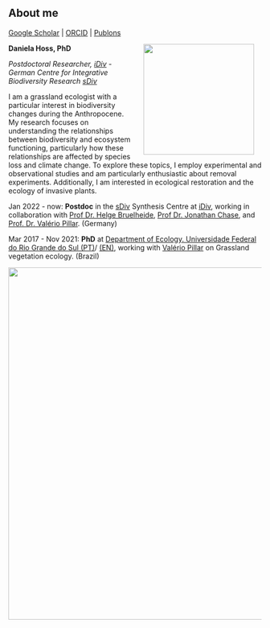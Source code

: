 ## About me
[Google Scholar](https://scholar.google.com/)  \|  [ORCID](https://orcid.org/0000-0002-6766-3904)  \|  [Publons](https://publons.com/researcher/1910318/daniela-hoss/)

<img style="padding: 0 15px; float: right;" src="profile_DH.jpg" align="right" width="220">
                                      

**Daniela Hoss, PhD**

*Postdoctoral Researcher, [iDiv](https://www.idiv.de/en/sdiv.html) - German Centre for Integrative Biodiversity Research [sDiv](https://www.idiv.de/en/sdiv.html)*

I am a grassland ecologist with a particular interest in biodiversity changes during the Anthropocene. My research focuses on understanding the relationships between biodiversity and ecosystem functioning, particularly how these relationships are affected by species loss and climate change. To explore these topics, I employ experimental and observational studies and am particularly enthusiastic about removal experiments. Additionally, I am interested in ecological restoration and the ecology of invasive plants.


Jan 2022 - now: **Postdoc** in the [sDiv](https://www.idiv.de/en/sdiv.html) Synthesis Centre at [iDiv](https://www.idiv.de/en/sdiv.html), working in collaboration with [Prof Dr. Helge Bruelheide](https://www.botanik.uni-halle.de/geobotanik/helge_bruelheide/), [Prof Dr. Jonathan Chase](https://www.idiv.de/en/groups-and-people/core-groups/synthesis.html), and [Prof. Dr. Valério Pillar](https://www.researchgate.net/profile/Valerio-Pillar). (Germany)

Mar 2017 - Nov 2021: **PhD** at [Department of Ecology. Universidade Federal do Rio Grande do Sul (PT)](https://www.ufrgs.br/ppgecologia/)/ [(EN)](https://www.ufrgs.br/ppgecologia/en/), working with [Valério Pillar](https://www.researchgate.net/profile/Valerio-Pillar) on Grassland vegetation ecology. (Brazil)


 <img src="rem1.jpeg"  align="center" width="700">


